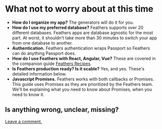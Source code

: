 # What not to worry about at this time

- **How do I organize my app?**
The generators will do it for you.
- **How do I use my preferred database?**
Feathers supports over 20 different databases.
Feathers apps are database agnostic for the most part.
At worst, it shouldn't take more than 30 minutes to switch your app from one database to another.
- **Authentication.**
Feathers authentication wraps Passport so Feathers can do anything Passport does.
- **How do I use Feathers with React, Angular, Vue?**
These are covered in the companion guide [Feathers Recipes](/recipes/readme.md).
- **Is Feathers production ready? Is it scable?** Yes, and yes.
These's detailed information below.
- **Javascript Promises.**
Feathers works with both callbacks or Promises.
This guide uses Promises as they are prioritized by the Feathers team.
We'll be explaining what you need to know about Promises, when you need to know it.

## Is anything wrong, unclear, missing?
[Leave a comment.](https://github.com/eddyystop/feathers-an-introduction/issues/new?title=Comment:Step-Intro-Not-worry&body=Comment:Step-Intro-Not-worry)
